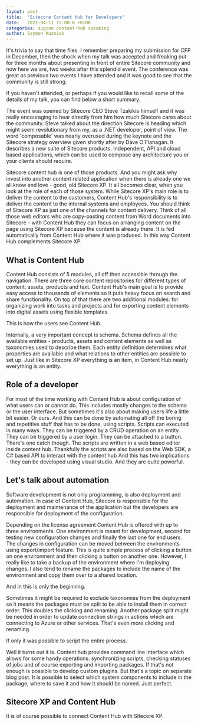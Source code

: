```yaml
---
layout: post
title:  "Sitecore Content Hub for Developers"
date:   2022-04-11 15:00:0 +0100
categories: sugcon content-hub speaking
author: Szymon Kuzniak
---
```


It's trivia to say that time flies.
I remember preparing my submission for CFP in December, then the shock when my talk was accepted and freaking out for three months about presenting in front of entire Sitecore community and now here we are, two weeks after this splendid event. 
The conference was great as previous two events I have attended and it was good to see that the community is still strong.

If you haven't attended, or perhaps if you would like to recall some of the details of my talk, you can find below a short summary.

The event was opened by Sitecore CEO Steve Tzakikis himself and it was really encouraging to hear directly from him how much Sitecore cares about the community.
Steve talked about the direction Sitecore is heading which might seem revolutionary from my, as a .NET developer, point of view.
The word 'composable' was nearly overused during the keynote and the Sitecore strategy overview given shortly after by Dave O'Flanagan.
It describes a new suite of Sitecore products.
Independent, API and cloud based applications, which can be used to compose any architecture you or your clients should require.

Sitecore content hub is one of those products.
And you might ask why invest into another content related application when there is already one we all know and love - good, old Sitecore XP.
It all becomes clear, when you look at the role of each of those system.
While Sitecore XP's main role is to deliver the content to the customers, Content Hub's responsibility is to deliver the content to the internal systems and employees.
You should think of Sitecore XP as just one of the channels for content delivery.
Think of all those web editors who are copy-pasting content from Word documents into Sitecore - with Content Hub they can focus on arranging content on the page using Sitecore XP because the content is already there.
It is fed automatically from Content Hub where it was produced.
In this way Content Hub complements Sitecore XP.

## What is Content Hub

Content Hub consists of 5 modules, all off then accessible through the navigation.
There are three core content repositories for different types of content: assets, products and text.
Content Hub's main goal is to provide easy access to thousands of elements so it puts heavy focus on search and share functionality.
On top of that there are two additional modules: for organizing work into tasks and projects and for exporting content elements into digital assets using flexible templates.

This is how the users see Content Hub.

Internally, a very important concept is schema.
Schema defines all the available entities - products, assets and content elements as well as taxonomies used to describe them.
Each entity definition determines what properties are available and what relations to other entities are possible to set up.
Just like in Sitecore XP everything is an item, in Content Hub nearly everything is an entity.

## Role of a developer

For most of the time working with Content Hub is about configuration of what users can or cannot do.
This includes mostly changes to the schema or the user interface.
But sometimes it's also about making users life a little bit easier.
Or ours.
And this can be done by automating all off the boring and repetitive stuff that has to be done, using scripts.
Scripts  can executed in many  ways.
They can be triggered by a CRUD operation on an entity.
They can be triggered by a user login.
They can be attached to a button.
There's one catch though.
The scripts are written in a web based editor inside content hub.
Thankfully the scripts are also based on the Web SDK, a C# based API to interact with the content hub
And this has two implications - they can be developed using visual studio.
And they are quite powerful.

## Let's talk about automation

Software development is not only programming, is also deployment and automation.
In case of Content Hub, Sitecore is responsible for the deployment and maintenance of the application but the developers are responsible for deployment of the configuration.

Depending on the license agreement Content Hub is offered with up to three environments.
One environment is meant for development, second for testing new configuration changes and finally the last one for end users.
The changes in configuration can be moved between the environments using export/import feature.
This is quite simple process of clicking a button on one environment and then clicking a button on another one.
However, I really like to take a backup of the environment where I'm deploying changes.
I also tend to rename the packages to include the name of the environment and copy them over to a shared location.

And in this is only the beginning.

Sometimes it might be required to exclude taxonomies from the deployment so it means the packages must be split to be able to install them in correct order.
This doubles the clicking and renaming.
Another package split might be needed in order to update connection strings in actions which are connecting to Azure or other services.
That's even more clicking and renaming.

If only it was possible to script the entire process.

Well it turns out it is.
Content hub provides command line interface which allows for some handy operations: synchronizing scripts, checking statuses of jobs and of course exporting and importing packages.
If that's not enough is possible to develop custom plugins.
But that's a topic on separate blog post.
It is possible to select which system components to include in the package, where to save it and how it should be named.
Just perfect.

## Sitecore XP and Content Hub

It is of course possible to connect Content Hub with Sitecore XP.

